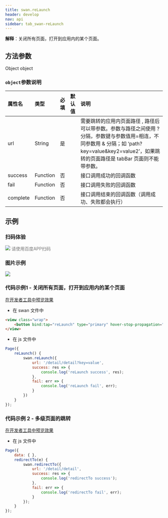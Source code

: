 ```yaml
---
title: swan.reLaunch
header: develop
nav: api
sidebar: tab_swan-reLaunch
---
```

 
 

**解释**：关闭所有页面，打开到应用内的某个页面。

 
## 方法参数 

Object object

###  `object`参数说明  

|属性名 |类型  |必填 | 默认值 |说明|
|:---- |:---- |:---- |:----|:----|
|url |String | 是  ||需要跳转的应用内页面路径 , 路径后可以带参数。参数与路径之间使用 ? 分隔，参数键与参数值用=相连，不同参数用 & 分隔；如 ‘path?key=value&key2=value2’，如果跳转的页面路径是 tabBar 页面则不能带参数。|
|success| Function |   否 | |  接口调用成功的回调函数|
|fail   | Function  |  否  | | 接口调用失败的回调函数|
|complete  |  Function  |  否 | |  接口调用结束的回调函数（调用成功、失败都会执行）|

## 示例

 
### 扫码体验

<div class='scan-code-container'>
    <img src="https://b.bdstatic.com/miniapp/assets/images/doc_demo/pages_navigateTo.png" class="demo-qrcode-image" />
    <font color=#777 12px>请使用百度APP扫码</font>
</div>

###  图片示例  
<div class="m-doc-custom-examples">
    <div class="m-doc-custom-examples-correct">
        <img src="https://b.bdstatic.com/miniapp/image/relunch.gif">
    </div>
    <div class="m-doc-custom-examples-correct">
        <img src=" ">
    </div>
    <div class="m-doc-custom-examples-correct">
        <img src=" ">
    </div>     
</div>

###  代码示例1 - 关闭所有页面，打开到应用内的某个页面 

<a href="swanide://fragment/846aafb088c8a69de62456103660db2f1574139934370" title="在开发者工具中预览效果" target="_self">在开发者工具中预览效果</a>

* 在 swan 文件中

```html
<view class="wrap">
    <button bind:tap="reLaunch" type="primary" hover-stop-propagation="true">关闭所有页面并跳转到detail页</button>
</view>
```

* 在 js 文件中

```js
Page({
    reLaunch() {
        swan.reLaunch({
            url: '/detail/detail?key=value',
            success: res => {
                console.log('reLaunch success', res);
            },
            fail: err => {
                console.log('reLaunch fail', err);
            }
        })
    }
});
```
###  代码示例 2 - 多级页面的跳转 

<a href="swanide://fragment/4936d6e83b8de1c04966e9b8f744e48a1575404793406" title="在开发者工具中预览效果" target="_self">在开发者工具中预览效果</a>

* 在 js 文件中

```js
Page({
    data: { },
    redirectTo(e) {
        swan.redirectTo({
            url: '/detail/detail',
            success: res => {
                console.log('redirectTo success');
            },
            fail: err => {
                console.log('redirectTo fail', err);
            }
        });
    }
});
```